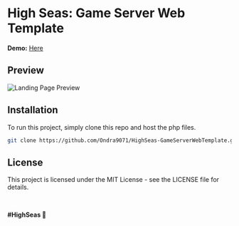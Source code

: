 # High Seas: Game Server Web Template

**Demo:** [Here](https://ondrejpacovsky.cz/demo/highseas/GameServerWebTemplate/index.php)

## Preview
![Landing Page Preview](https://ondrejpacovsky.cz/demo/highseas/GameServerWebTemplate/preview.jpg)  

## Installation
To run this project, simply clone this repo and host the php files.
   ```bash
   git clone https://github.com/Ondra9071/HighSeas-GameServerWebTemplate.git
   ```
## License
This project is licensed under the MIT License - see the LICENSE file for details.

<br>

**#HighSeas 💖**
